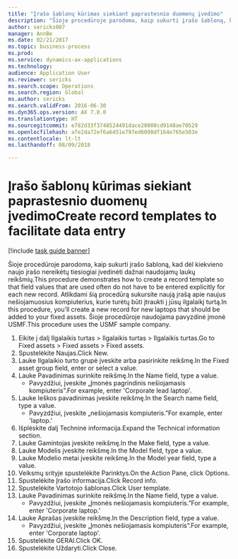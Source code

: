 ```yaml
--- 
title: "Įrašo šablonų kūrimas siekiant paprastesnio duomenų įvedimo"
description: "Šioje procedūroje parodoma, kaip sukurti įrašo šabloną, kad dėl kiekvieno naujo įrašo nereikėtų tiesiogiai įvedinėti dažnai naudojamų laukų reikšmių."
author: sericks007
manager: AnnBe
ms.date: 02/21/2017
ms.topic: business-process
ms.prod: 
ms.service: dynamics-ax-applications
ms.technology: 
audience: Application User
ms.reviewer: sericks
ms.search.scope: Operations
ms.search.region: Global
ms.author: sericks
ms.search.validFrom: 2016-06-30
ms.dyn365.ops.version: AX 7.0.0
ms.translationtype: HT
ms.sourcegitcommit: e782d33f3748524491dace28008cd9148ae70529
ms.openlocfilehash: afe2da72ef6a6451e797ed6098df164e765e503e
ms.contentlocale: lt-lt
ms.lasthandoff: 08/09/2018

---
```

# <a name="create-record-templates-to-facilitate-data-entry"></a><span data-ttu-id="94333-103">Įrašo šablonų kūrimas siekiant paprastesnio duomenų įvedimo</span><span class="sxs-lookup"><span data-stu-id="94333-103">Create record templates to facilitate data entry</span></span>

[!include [task guide banner](../../includes/task-guide-banner.md)]

<span data-ttu-id="94333-104">Šioje procedūroje parodoma, kaip sukurti įrašo šabloną, kad dėl kiekvieno naujo įrašo nereikėtų tiesiogiai įvedinėti dažnai naudojamų laukų reikšmių.</span><span class="sxs-lookup"><span data-stu-id="94333-104">This procedure demonstrates how to create a record template so that field values that are used often do not have to be entered explicitly for each new record.</span></span> <span data-ttu-id="94333-105">Atlikdami šią procedūrą sukursite naują įrašą apie naujus nešiojamuosius kompiuterius, kurie turėtų būti įtraukti į jūsų ilgalaikį turtą.</span><span class="sxs-lookup"><span data-stu-id="94333-105">In this procedure, you’ll create a new record for new laptops that should be added to your fixed assets.</span></span> <span data-ttu-id="94333-106">Šioje procedūroje naudojama pavyzdinė įmonė USMF.</span><span class="sxs-lookup"><span data-stu-id="94333-106">This procedure uses the USMF sample company.</span></span>

1. <span data-ttu-id="94333-107">Eikite į dalį Ilgalaikis turtas > Ilgalaikis turtas > Ilgalaikis turtas.</span><span class="sxs-lookup"><span data-stu-id="94333-107">Go to Fixed assets > Fixed assets > Fixed assets.</span></span>
2. <span data-ttu-id="94333-108">Spustelėkite Naujas.</span><span class="sxs-lookup"><span data-stu-id="94333-108">Click New.</span></span>
3. <span data-ttu-id="94333-109">Lauke Ilgalaikio turto grupė įveskite arba pasirinkite reikšmę.</span><span class="sxs-lookup"><span data-stu-id="94333-109">In the Fixed asset group field, enter or select a value.</span></span>
4. <span data-ttu-id="94333-110">Lauke Pavadinimas surinkite reikšmę.</span><span class="sxs-lookup"><span data-stu-id="94333-110">In the Name field, type a value.</span></span>
    * <span data-ttu-id="94333-111">Pavyzdžiui, įveskite „Įmonės pagrindinis nešiojamasis kompiuteris”.</span><span class="sxs-lookup"><span data-stu-id="94333-111">For example, enter 'Corporate lead laptop'.</span></span>  
5. <span data-ttu-id="94333-112">Lauke Ieškos pavadinimas įveskite reikšmę.</span><span class="sxs-lookup"><span data-stu-id="94333-112">In the Search name field, type a value.</span></span>
    * <span data-ttu-id="94333-113">Pavyzdžiui, įveskite „nešiojamasis kompiuteris.”</span><span class="sxs-lookup"><span data-stu-id="94333-113">For example, enter 'laptop.'</span></span>  
6. <span data-ttu-id="94333-114">Išplėskite dalį Techninė informacija.</span><span class="sxs-lookup"><span data-stu-id="94333-114">Expand the Technical information section.</span></span>
7. <span data-ttu-id="94333-115">Lauke Gamintojas įveskite reikšmę.</span><span class="sxs-lookup"><span data-stu-id="94333-115">In the Make field, type a value.</span></span>
8. <span data-ttu-id="94333-116">Lauke Modelis įveskite reikšmę.</span><span class="sxs-lookup"><span data-stu-id="94333-116">In the Model field, type a value.</span></span>
9. <span data-ttu-id="94333-117">Lauke Modelio metai įveskite reikšmę.</span><span class="sxs-lookup"><span data-stu-id="94333-117">In the Model year field, type a value.</span></span>
10. <span data-ttu-id="94333-118">Veiksmų srityje spustelėkite Parinktys.</span><span class="sxs-lookup"><span data-stu-id="94333-118">On the Action Pane, click Options.</span></span>
11. <span data-ttu-id="94333-119">Spustelėkite Įrašo informacija.</span><span class="sxs-lookup"><span data-stu-id="94333-119">Click Record info.</span></span>
12. <span data-ttu-id="94333-120">Spustelėkite Vartotojo šablonas.</span><span class="sxs-lookup"><span data-stu-id="94333-120">Click User template.</span></span>
13. <span data-ttu-id="94333-121">Lauke Pavadinimas surinkite reikšmę.</span><span class="sxs-lookup"><span data-stu-id="94333-121">In the Name field, type a value.</span></span>
    * <span data-ttu-id="94333-122">Pavyzdžiui, įveskite „Įmonės nešiojamasis kompiuteris.”</span><span class="sxs-lookup"><span data-stu-id="94333-122">For example, enter 'Corporate laptop.'</span></span>  
14. <span data-ttu-id="94333-123">Lauke Aprašas įveskite reikšmę.</span><span class="sxs-lookup"><span data-stu-id="94333-123">In the Description field, type a value.</span></span>
    * <span data-ttu-id="94333-124">Pavyzdžiui, įveskite „Įmonės nešiojamasis kompiuteris”.</span><span class="sxs-lookup"><span data-stu-id="94333-124">For example, enter 'Corporate laptop'.</span></span>  
15. <span data-ttu-id="94333-125">Spustelėkite GERAI.</span><span class="sxs-lookup"><span data-stu-id="94333-125">Click OK.</span></span>
16. <span data-ttu-id="94333-126">Spustelėkite Uždaryti.</span><span class="sxs-lookup"><span data-stu-id="94333-126">Click Close.</span></span>


